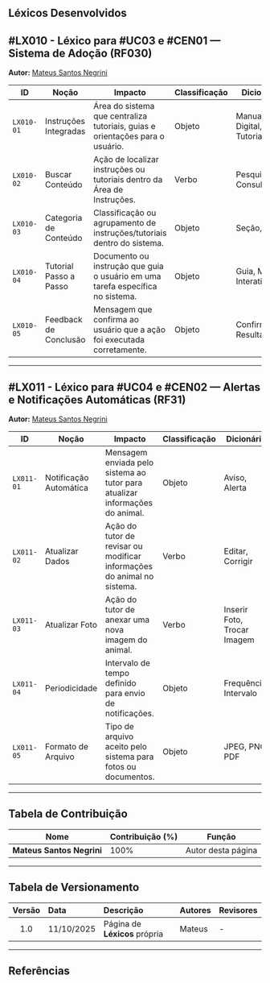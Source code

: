 ## Léxicos Desenvolvidos

<a id="lx008"></a>

## #LX010 - Léxico para #UC03 e #CEN01 — Sistema de Adoção (RF030)  

**Autor:** [Mateus Santos Negrini](https://github.com/14luke08)

| **ID** | **Noção** | **Impacto** | **Classificação** | **Dicionário** | **Rastreamento** |
|---------|------------|-------------|-------------------|----------------|------------------|
| `LX010-01` | Instruções Integradas | Área do sistema que centraliza tutoriais, guias e orientações para o usuário. | Objeto | Manual Digital, Tutoriais | RF33, UC07, CEN07 |
| `LX010-02` | Buscar Conteúdo | Ação de localizar instruções ou tutoriais dentro da Área de Instruções. | Verbo | Pesquisar, Consultar | RF33, UC07, CEN07 |
| `LX010-03` | Categoria de Conteúdo | Classificação ou agrupamento de instruções/tutoriais dentro do sistema. | Objeto | Seção, Tema | RF33, UC07, CEN07 |
| `LX010-04` | Tutorial Passo a Passo | Documento ou instrução que guia o usuário em uma tarefa específica no sistema. | Objeto | Guia, Manual Interativo | RF33, UC07, CEN07 |
| `LX010-05` | Feedback de Conclusão | Mensagem que confirma ao usuário que a ação foi executada corretamente. | Objeto | Confirmação, Resultado | RF33, UC07, CEN07 |

---

<a id="lx009"></a>

## #LX011 - Léxico para #UC04 e #CEN02 — Alertas e Notificações Automáticas (RF31)

**Autor:** [Mateus Santos Negrini](https://github.com/14luke08)

| **ID** | **Noção** | **Impacto** | **Classificação** | **Dicionário** | **Rastreamento** |
|---------|------------|-------------|-------------------|----------------|------------------|
| `LX011-01` | Notificação Automática | Mensagem enviada pelo sistema ao tutor para atualizar informações do animal. | Objeto | Aviso, Alerta | RF44, UC08, CEN02 |
| `LX011-02` | Atualizar Dados | Ação do tutor de revisar ou modificar informações do animal no sistema. | Verbo | Editar, Corrigir | RF44, UC08, CEN02 |
| `LX011-03` | Atualizar Foto | Ação do tutor de anexar uma nova imagem do animal. | Verbo | Inserir Foto, Trocar Imagem | RF44, UC08, CEN02 |
| `LX011-04` | Periodicidade | Intervalo de tempo definido para envio de notificações. | Objeto | Frequência, Intervalo | RF44, UC08, CEN02 |
| `LX011-05` | Formato de Arquivo | Tipo de arquivo aceito pelo sistema para fotos ou documentos. | Objeto | JPEG, PNG, PDF | RF44, UC08, CEN02 |



---

## Tabela de Contribuição

| Nome | Contribuição (%) | Função |
|------|------------------|--------|
| **Mateus Santos Negrini** | 100% | Autor desta página |

---

## Tabela de Versionamento

| Versão | Data | Descrição | Autores | Revisores |
|:------:|:-----------|:-------------------------------------------|:--------|:-----------|
| 1.0 | 11/10/2025 | Página de **Léxicos** própria | Mateus | - |

---

## Referências